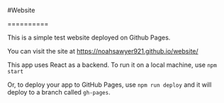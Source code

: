 #Website

==========

This is a simple test website deployed on Github Pages.

You can visit the site at https://noahsawyer921.github.io/website/

This app uses React as a backend. To run it on a local machine, use `npm start`

Or, to deploy your app to GitHub Pages, use `npm run deploy` and it will deploy to a branch called `gh-pages`. 